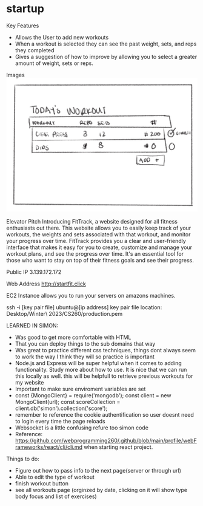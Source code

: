 # startup
Key Features
- Allows the User to add new workouts
- When a workout is selected they can see the past weight, sets, 
  and reps they completed
- Gives a suggestion of how to improve by allowing you to select 
  a greater amount of weight, sets or reps.

Images
![StartUp Sketch](https://github.com/bradysillito/startup/blob/main/StartUpDrawing.jpg)



Elevator Pitch
Introducing FitTrack, a website designed for all fitness enthusiasts out there. 
This website allows you to easily keep track of your workouts, the weights and 
sets associated with that workout, and monitor your progress over time. FitTrack 
provides you a clear and user-friendly interface that makes it easy for you to 
create, customize and manage your workout plans, and see the progress over time. 
It's an essential tool for those who want to stay on top of their fitness goals 
and see their progress.


Public IP
3.139.172.172

Web Address
http://startfit.click

EC2 Instance allows you to run your servers on amazons machines.

ssh -i [key pair file] ubuntu@[ip address]
key pair file location: Desktop/Winter\ 2023/CS260/production.pem

LEARNED IN SIMON:
- Was good to get more comfortable with HTML
- That you can deploy things to the sub domains that way
- Was great to practice different css techniques, things dont always seem to work the 
way I think they will so practice is important
- Node.js and Express will be super helpful when it comes to adding functionality. Study more about how to use. It is nice that we can run this locally as well. this will be helpfull to retrieve previous workouts for my website
- Important to make sure enviroment variables are set
- const {MongoClient} = require('mongodb');
  const client = new MongoClient(url);
  const scoreCollection = client.db('simon').collection('score');
- remember to reference the cookie authentification so user doesnt need to login every time the page reloads
- Websocket is a little confusing refure too simon code
- Reference: <a>https://github.com/webprogramming260/.github/blob/main/profile/webFrameworks/react/cli/cli.md</a> when starting react project. 
  

Things to do:
- Figure out how to pass info to the next page(server or through url)
- Able to edit the type of workout
- finish workout button
- see all workouts page (orginzed by date, clicking on it will show type body focus and list of exercises)
